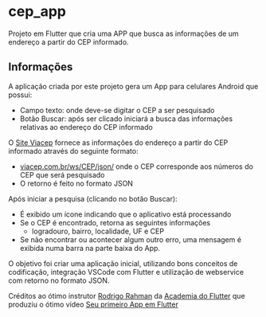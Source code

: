 # cep_app

Projeto em Flutter que cria uma APP que busca as informações de um endereço a partir do CEP informado.

## Informações

A aplicação criada por este projeto gera um App para celulares Android que possui:
- Campo texto: onde deve-se digitar o CEP a ser pesquisado
- Botão Buscar: após ser clicado iniciará a busca das informações relativas ao endereço do CEP informado

O [Site Viacep](https://viacep.com.br) fornece as informações do endereço a partir do CEP informado através do seguinte formato:
- [viacep.com.br/ws/CEP/json/](https://viacep.com.br/ws/01001000/json/') onde o CEP corresponde aos números do CEP que será pesquisado
- O retorno é feito no formato JSON

Após iniciar a pesquisa (clicando no botão Buscar):
- É exibido um ícone indicando que o aplicativo está processando
- Se o CEP é encontrado, retorna as seguintes informações
  * logradouro, bairro, localidade, UF e CEP
- Se não encontrar ou acontecer algum outro erro, uma mensagem é exibida numa barra na parte baixa do App.

O objetivo foi criar uma aplicação inicial, utilizando bons conceitos de codificação, integração VSCode com Flutter e utilização de webservice com retorno no formato JSON.

Créditos ao ótimo instrutor [Rodrigo Rahman](https://www.youtube.com/@rodrigorahman) da [Academia do Flutter](https://academiadoflutter.com.br/) que produziu o ótimo vídeo [Seu primeiro App em Flutter](https://www.youtube.com/watch?v=Zqz_76JYPSc)
